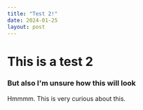 ```yaml
---
title: "Test 2!"
date: 2024-01-25
layout: post
---
```


# This is a test 2
### But also I'm unsure how this will look

Hmmmm. This is very curious about this.

